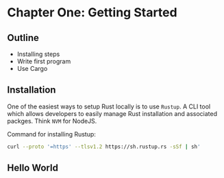 # Chapter One: Getting Started

## Outline

- Installing steps
- Write first program
- Use Cargo

## Installation

One of the easiest ways to setup Rust locally is to use `Rustup`. A CLI tool which allows developers to easily manage Rust installation and associated packges. Think `NVM` for NodeJS.

Command for installing Rustup:

```bash
curl --proto '=https' --tlsv1.2 https://sh.rustup.rs -sSf | sh'
```

## Hello World

